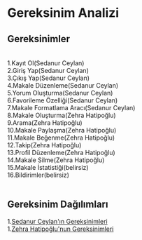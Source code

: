# Gereksinim Analizi
## Gereksinimler 
<br>
1.Kayıt Ol(Sedanur Ceylan)
<br>
2.Giriş Yap(Sedanur Ceylan)
<br>
3.Çıkış Yap(Sedanur Ceylan)
<br>
4.Makale Düzenleme(Sedanur Ceylan)
<br>
5.Yorum Oluşturma(Sedanur Ceylan)
<br>
6.Favorileme Özelliği(Sedanur Ceylan)
<br>
7.Makale Formatlama Aracı(Sedanur Ceylan)
<br>
8.Makale Oluşturma(Zehra Hatipoğlu)
<br>
9.Arama(Zehra Hatipoğlu)
<br>
10.Makale Paylaşma(Zehra Hatipoğlu)
<br>
11.Makale Beğenme(Zehra Hatipoğlu)
<br>
12.Takip(Zehra Hatipoğlu)
<br>
13.Profil Düzenleme(Zehra Hatipoğlu)
<br>
14.Makale Silme(Zehra Hatipoğlu)
<br>
15.Makale İstatistiği(belirsiz)
<br>
16.Bildirimler(belirsiz)
<br>
<br>


## Gereksinim Dağılımları
1.[Sedanur Ceylan'ın Gereksinimleri](Sedanur_Ceylan_Gereksinim.md)
<br>
1.[Zehra Hatipoğlu'nun Gereksinimleri](Zehra_Hatipoğlu_Gereksinim.md)
